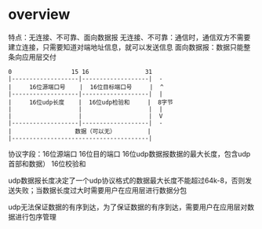 # overview
特点：无连接、不可靠、面向数据报
无连接、不可靠：通信时，通信双方不需要建立连接，只需要知道对端地址信息，就可以发送信息
面向数据报：数据只能整条向应用层交付
```
0                 15 16                31
|-------------------|-------------------|  -
|     16位源端口号    |  16位目标端口号     |  ^
|-------------------|-------------------|  |
|     16位udp长度    |  16位udp检验和     |  8字节
|                   |                   |  |
|                   |                   |  V
|-------------------|-------------------|  -
|                  数据（可以无）         |
|---------------------------------------|
```
协议字段：16位源端口 16位目的端口 16位udp数据报数据的最大长度，包含udp首部和数据） 16位校验和

udp数据报长度决定了一个udp协议格式的数据最大长度不能超过64k-8，否则发送失败；当数据长度过大时需要用户在应用层进行数据分包

udp无法保证数据的有序到达，为了保证数据的有序到达，需要用户在应用层对数据进行包序管理

